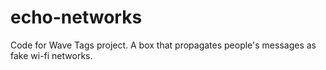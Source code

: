 # echo-networks

Code for Wave Tags project. A box that propagates people's messages as fake wi-fi networks.
